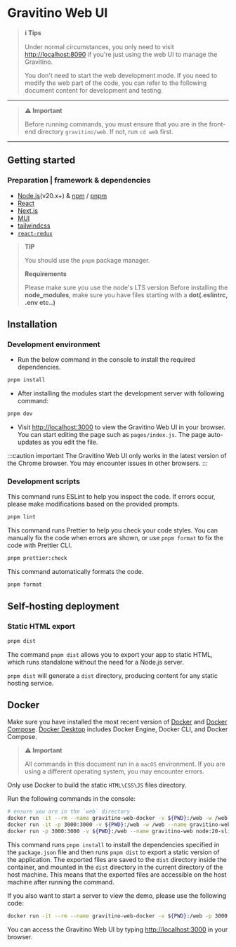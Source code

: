 <!--
  Copyright 2023 Datastrato Pvt Ltd.
  This software is licensed under the Apache License version 2.
-->

# Gravitino Web UI

> **ℹ️ Tips**
>
> Under normal circumstances, you only need to visit [http://localhost:8090](http://localhost:8090) if you're just using the web UI to manage the Gravitino.
>
> You don't need to start the web development mode. If you need to modify the web part of the code, you can refer to the following document content for development and testing.

---

> **⚠️ Important**
>
> Before running commands, you must ensure that you are in the front-end directory `gravitino/web`. If not, run `cd web` first.

---

## Getting started

### Preparation | framework & dependencies

- [Node.js](https://nodejs.org)(v20.x+) & [npm](https://www.npmjs.com/) / [pnpm](https://pnpm.io/)
- [React](https://react.dev/)
- [Next.js](https://nextjs.org)
- [MUI](https://mui.com/)
- [tailwindcss](https://tailwindcss.com/)
- [`react-redux`](https://react-redux.js.org/)

> **TIP**
>
> You should use the `pnpm` package manager.
>
> **Requirements**
>
> Please make sure you use the node's LTS version
> Before installing the **node_modules**, make sure you have files starting with a **dot(.eslintrc, .env etc..)**

## Installation

### Development environment

- Run the below command in the console to install the required dependencies.

```bash
pnpm install
```

- After installing the modules start the development server with following command:

```bash
pnpm dev
```

- Visit <http://localhost:3000> to view the Gravitino Web UI in your browser. You can start editing the page such as `pages/index.js`. The page auto-updates as you edit the file.

:::caution important
The Gravitino Web UI only works in the latest version of the Chrome browser. You may encounter issues in other browsers.
:::

### Development scripts

This command runs ESLint to help you inspect the code. If errors occur, please make modifications based on the provided prompts.

```bash
pnpm lint
```

This command runs Prettier to help you check your code styles. You can manually fix the code when errors are shown, or use `pnpm format` to fix the code with Prettier CLI.

```bash
pnpm prettier:check
```

This command automatically formats the code.

```bash
pnpm format
```

## Self-hosting deployment

### Static HTML export

```bash
pnpm dist
```

The command `pnpm dist` allows you to export your app to static HTML, which runs standalone without the need for a Node.js server.

`pnpm dist` will generate a `dist` directory, producing content for any static hosting service.

## Docker

Make sure you have installed the most recent version of [Docker](https://www.docker.com/) and [Docker Compose](https://docs.docker.com/compose/install/#scenario-two-install-the-compose-plugin). [Docker Desktop](https://www.docker.com/products/docker-desktop/) includes Docker Engine, Docker CLI, and Docker Compose.

> **⚠️ Important**
>
> All commands in this document run in a `macOS` environment. If you are using a different operating system, you may encounter errors.

Only use Docker to build the static `HTML\CSS\JS` files directory.

Run the following commands in the console:

```bash
# ensure you are in the `web` directory
docker run -it --rm --name gravitino-web-docker -v ${PWD}:/web -w /web node:20-slim /bin/bash -c "pnpm install && pnpm dist"
docker run -it -p 3000:3000 -v ${PWD}:/web -w /web --name gravitino-web node:20-slim /bin/bash
docker run -p 3000:3000 -v ${PWD}:/web --name gravitino-web node:20-slim /bin/bash -c "pnpm install && pnpm dist"
```

This command runs `pnpm install` to install the dependencies specified in the `package.json` file and then runs `pnpm dist` to export a static version of the application.
The exported files are saved to the `dist` directory inside the container, and mounted in the `dist` directory in the current directory of the host machine.
This means that the exported files are accessible on the host machine after running the command.

If you also want to start a server to view the demo, please use the following code:

```bash
docker run -it --rm --name gravitino-web-docker -v ${PWD}:/web -p 3000:3000 -w /web node:20-slim /bin/bash -c "pnpm install && pnpm dev"
```

You can access the Gravitino Web UI by typing <http://localhost:3000> in your browser.
